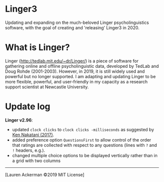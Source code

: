 # Linger3
 Updating and expanding on the much-beloved Linger psycholinguistics software, with the goal of creating and 'releasing' Linger3 in 2020.

# What is Linger?

Linger (http://tedlab.mit.edu/~dr/Linger/) is a piece of software for gathering online and offline psycholinguistic data, developed by TedLab and Doug Rohde (2001-2003). However, in 2019, it is still widely used and powerful but no longer supported. I am adapting and updating Linger to be more flexible, powerful, and user-friendly in my capacity as a research support scientist at Newcastle University.

# Update log

**Linger v2.96**:
- updated `clock clicks` to `clock clicks -milliseconds` as suggested by [Ken Nakatani (2017)](https://www.konan-u.ac.jp/hp/nakatani/lingernote.html).
- added preference option `QuestionsFirst` to allow control of the order that ratings are collected with respect to any questions (lines with `?` and `!` headers, e.g.).
- changed multiple choice options to be displayed vertically rather than in a grid with two columns

<hr>
[Lauren Ackerman ©2019 MIT License]
